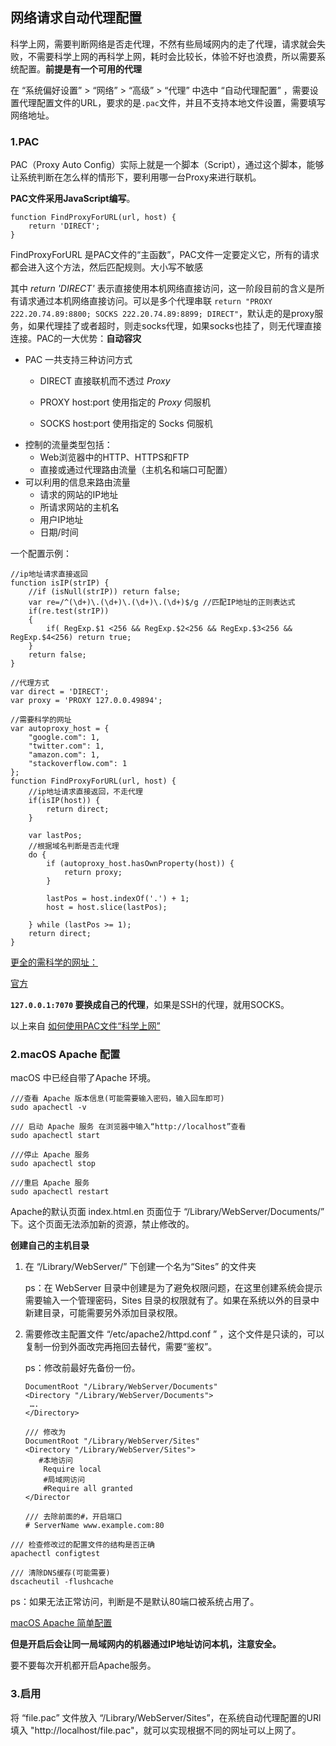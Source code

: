 ## 网络请求自动代理配置

科学上网，需要判断网络是否走代理，不然有些局域网内的走了代理，请求就会失败，不需要科学上网的再科学上网，耗时会比较长，体验不好也浪费，所以需要系统配置。**前提是有一个可用的代理**

在 “系统偏好设置”  > “网络” > “高级” > “代理” 中选中 “自动代理配置” ，需要设置代理配置文件的URL，要求的是`.pac`文件，并且不支持本地文件设置，需要填写网络地址。

### 1.PAC

PAC（Proxy Auto Config）实际上就是一个脚本（Script），通过这个脚本，能够让系统判断在怎么样的情形下，要利用哪一台Proxy来进行联机。

**PAC文件采用JavaScript编写**。

```
function FindProxyForURL(url, host) {
    return 'DIRECT';
}
```

FindProxyForURL 是PAC文件的“主函数”，PAC文件一定要定义它，所有的请求都会进入这个方法，然后匹配规则。大小写不敏感

其中 *return 'DIRECT'* 表示直接使用本机网络直接访问，这一阶段目前的含义是所有请求通过本机网络直接访问。可以是多个代理串联 `return "PROXY 222.20.74.89:8800; SOCKS 222.20.74.89:8899; DIRECT"`，默认走的是proxy服务，如果代理挂了或者超时，则走socks代理，如果socks也挂了，则无代理直接连接。PAC的一大优势：**自动容灾**

- PAC 一共支持三种访问方式

  * DIRECT 直接联机而不透过 *Proxy*

  * PROXY host:port 使用指定的 *Proxy* 伺服机

  * SOCKS host:port 使用指定的 Socks 伺服机

* 控制的流量类型包括：
  	* Web浏览器中的HTTP、HTTPS和FTP
  	* 直接或通过代理路由流量（主机名和端口可配置） 
* 可以利用的信息来路由流量
  	* 请求的网站的IP地址
  	* 所请求网站的主机名
  	* 用户IP地址
  	* 日期/时间

一个配置示例：

```
//ip地址请求直接返回
function isIP(strIP) {
	//if (isNull(strIP)) return false;
	var re=/^(\d+)\.(\d+)\.(\d+)\.(\d+)$/g //匹配IP地址的正则表达式
	if(re.test(strIP))
	{
		if( RegExp.$1 <256 && RegExp.$2<256 && RegExp.$3<256 && RegExp.$4<256) return true;
	}
	return false;
}

//代理方式
var direct = 'DIRECT';
var proxy = 'PROXY 127.0.0.49894';

//需要科学的网址
var autoproxy_host = {
    "google.com": 1,
    "twitter.com": 1,
    "amazon.com": 1,
    "stackoverflow.com": 1
};
function FindProxyForURL(url, host) {
	//ip地址请求直接返回，不走代理
	if(isIP(host)) {
		return direct;
	}

    var lastPos;
    //根据域名判断是否走代理
    do {
        if (autoproxy_host.hasOwnProperty(host)) {
            return proxy;
        }
        
        lastPos = host.indexOf('.') + 1;
        host = host.slice(lastPos);

    } while (lastPos >= 1);
    return direct;
}

```

[更全的需科学的网址：](https://github.com/Alvin9999/new-pac/blob/master/pac)

[官方](http://findproxyforurl.com)

**`127.0.0.1:7070` 要换成自己的代理**，如果是SSH的代理，就用SOCKS。

以上来自 [如何使用PAC文件“科学上网”](<https://exp-team.github.io/blog/2017/01/13/tool/using-pac/>)

### 2.macOS Apache 配置

macOS 中已经自带了Apache 环境。

```
///查看 Apache 版本信息(可能需要输入密码，输入回车即可)
sudo apachectl -v 

/// 启动 Apache 服务 在浏览器中输入“http://localhost”查看
sudo apachectl start

///停止 Apache 服务
sudo apachectl stop

///重启 Apache 服务
sudo apachectl restart
```

Apache的默认页面 index.html.en 页面位于 “/Library/WebServer/Documents/” 下。这个页面无法添加新的资源，禁止修改的。



**创建自己的主机目录**

1. 在 “/Library/WebServer/” 下创建一个名为“Sites” 的文件夹

   ps：在 WebServer 目录中创建是为了避免权限问题，在这里创建系统会提示需要输入一个管理密码，Sites 目录的权限就有了。如果在系统以外的目录中新建目录，可能需要另外添加目录权限。

2. 需要修改主配置文件 “/etc/apache2/httpd.conf ” ，这个文件是只读的，可以复制一份到外面改完再拖回去替代，需要“鉴权”。

   ps：修改前最好先备份一份。

   ```
   DocumentRoot "/Library/WebServer/Documents"
   <Directory "/Library/WebServer/Documents">
   	….
   </Directory>
   
   /// 修改为
   DocumentRoot "/Library/WebServer/Sites"
   <Directory "/Library/WebServer/Sites">
   	  #本地访问
       Require local
       #局域网访问
       #Require all granted
   </Director
   
   /// 去除前面的#，开启端口
   # ServerName www.example.com:80
   ```

   

```
/// 检查修改过的配置文件的结构是否正确
apachectl configtest 

/// 清除DNS缓存(可能需要)
dscacheutil -flushcache
```

ps：如果无法正常访问，判断是不是默认80端口被系统占用了。

[macOS Apache 简单配置](<https://blog.csdn.net/beyonddeg/article/details/82766395>)

**但是开启后会让同一局域网内的机器通过IP地址访问本机，注意安全。**

要不要每次开机都开启Apache服务。

### 3.启用

将 “file.pac” 文件放入 “/Library/WebServer/Sites”，在系统自动代理配置的URl 填入 "http://localhost/file.pac"，就可以实现根据不同的网址可以上网了。
